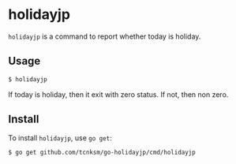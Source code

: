 # holidayjp

`holidayjp` is a command to report whether today is holiday.

## Usage

```bash
$ holidayjp
```

If today is holiday, then it exit with zero status. If not, then non zero.

## Install

To install `holidayjp`, use `go get`:

```bash
$ go get github.com/tcnksm/go-holidayjp/cmd/holidayjp
```



